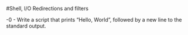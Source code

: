 #Shell, I/O Redirections and filters

-0 - Write a script that prints “Hello, World”, followed by a new line to the standard output.

